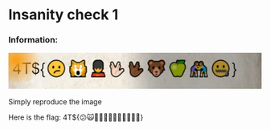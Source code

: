 # Insanity check 1

### Information:
![](img/Scroll.png)

Simply reproduce the image

Here is the flag:
4T${😕🙀💂🖖🏻🖖🏾🐻🍏🤼‍♀️🤐}